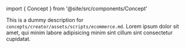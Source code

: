 import { Concept } from '@site/src/components/Concept'

<Concept
  title    = "assets/scripts/ecommerce"
  kind     = "Core"
  category = "Creator"
  block    = {true}>
This is a dummy description for `concepts/creator/assets/scripts/ecommerce.md`.
Lorem ipsum dolor sit amet, qui minim labore adipisicing minim sint cillum sint consectetur cupidatat.
</Concept>

